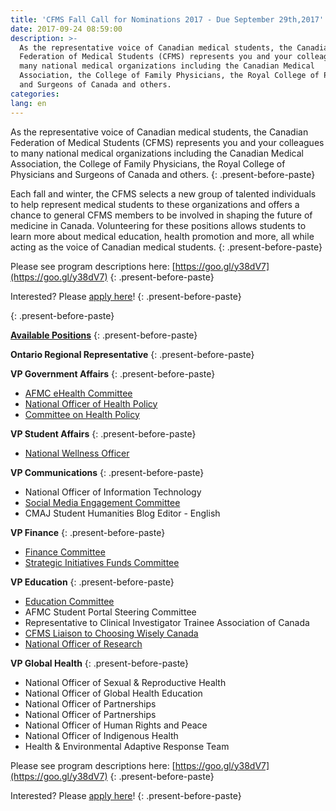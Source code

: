 ```yaml
---
title: 'CFMS Fall Call for Nominations 2017 - Due September 29th,2017'
date: 2017-09-24 08:59:00
description: >-
  As the representative voice of Canadian medical students, the Canadian
  Federation of Medical Students (CFMS) represents you and your colleagues to
  many national medical organizations including the Canadian Medical
  Association, the College of Family Physicians, the Royal College of Physicians
  and Surgeons of Canada and others.
categories:
lang: en
---
```



As the representative voice of Canadian medical students, the Canadian Federation of Medical Students (CFMS) represents you and your colleagues to many national medical organizations including the Canadian Medical Association, the College of Family Physicians, the Royal College of Physicians and Surgeons of Canada and others.
{: .present-before-paste}

Each fall and winter, the CFMS selects a new group of talented individuals to help represent medical students to these organizations and offers a chance to general CFMS members to be involved in shaping the future of medicine in Canada. Volunteering for these positions allows students to learn more about medical education, health promotion and more, all while acting as the voice of Canadian medical students.
{: .present-before-paste}

Please see program descriptions here: [https://goo.gl/y38dV7](https://goo.gl/y38dV7)
{: .present-before-paste}

Interested? Please [apply here](https://docs.google.com/forms/d/e/1FAIpQLSeTVf6bVaHgje-_P94Qnc2cf3IvxhBo0Q9btbqQJ7UPmt00Nw/viewform)!
{: .present-before-paste}

{: .present-before-paste}

**<u>Available Positions</u>**
{: .present-before-paste}

**Ontario Regional Representative**
{: .present-before-paste}

**VP Government Affairs**
{: .present-before-paste}

* [AFMC eHealth Committee](https://drive.google.com/open?id=1DPkg9E_afms3NIEAhyDSXMlp3y-qnrkW7N8tyQ5bi5A)
* [National Officer of Health Policy](https://drive.google.com/open?id=0B-RUgddcitQwZUI4MkFNam1pdXd6NGdBZUoyRGR6SUJxTTFz)
* [Committee on Health Policy](https://drive.google.com/open?id=0B-RUgddcitQwZUI4MkFNam1pdXd6NGdBZUoyRGR6SUJxTTFz)

**VP Student Affairs**
{: .present-before-paste}

* [National Wellness Officer](https://drive.google.com/open?id=0B-RUgddcitQwSGRNeGNpV3VXV1NVVDZLTVRmaklaZ3BFbmVN)

**VP Communications**
{: .present-before-paste}

* National Officer of Information Technology
* [Social Media Engagement Committee](https://drive.google.com/open?id=0Bx-Sxd6M7Rq6VTZ5b1N5Vm54QVdTbnZxbnNEUm4zb0EwQkVV)
* CMAJ Student Humanities Blog Editor - English

**VP Finance**
{: .present-before-paste}

* [Finance Committee](https://drive.google.com/open?id=0Bx-Sxd6M7Rq6cUZKLWMtTlQ5QXNaS245aUN6SFZNcmFOWXNn)
* [Strategic Initiatives Funds Committee](https://drive.google.com/open?id=0Bx-Sxd6M7Rq6MC1TejV3Q3JrQnRadkpPc3drUGlrSngydUlJ)

**VP Education**
{: .present-before-paste}

* [Education Committee](https://docs.google.com/document/d/11Pu5r2OiLfNgBD7K2gHCTrN_AsTZ_tFI-EHjDDaEU2Q/edit?usp=sharing)
* AFMC Student Portal Steering Committee
* Representative to Clinical Investigator Trainee Association of Canada
* [CFMS Liaison to Choosing Wisely Canada](https://drive.google.com/open?id=1QSEzxNzOOKCwLfo_8BU4yFDioX5NcZP2YqsRZzkOmTo)
* [National Officer of Research](https://drive.google.com/open?id=0B-RUgddcitQwWHVMbEZtSTVDQUE)

**VP Global Health**
{: .present-before-paste}

* National Officer of Sexual & Reproductive Health
* National Officer of Global Health Education
* National Officer of Partnerships
* National Officer of Partnerships
* National Officer of Human Rights and Peace
* National Officer of Indigenous Health
* Health & Environmental Adaptive Response Team

Please see program descriptions here: [https://goo.gl/y38dV7](https://goo.gl/y38dV7)
{: .present-before-paste}

Interested? Please [apply here](https://docs.google.com/forms/d/e/1FAIpQLSeTVf6bVaHgje-_P94Qnc2cf3IvxhBo0Q9btbqQJ7UPmt00Nw/viewform)!
{: .present-before-paste}